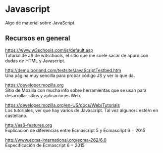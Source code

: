 # Javascript

Algo de material sobre JavaScript. 

## Recursos en general

https://www.w3schools.com/js/default.asp  
Tutorial de JS de w3schools, el sitio que me suele sacar de apuro con dudas de HTML y Javascript.

http://demo.borland.com/testsite/JavaScriptTestbed.htm  
Una página muy sencilla para probar código JS y ver lo que da.

https://developer.mozilla.org  
Sitio de Mozilla con mucha info sobre herramientas que se usan para desarrollar sitios y aplicaciones Web.

https://developer.mozilla.org/en-US/docs/Web/Tutorials  
Los tutoriales, ver que hay varios de Javascript. Tal vez alguno/s esté/n en castellano.

http://es6-features.org  
Explicación de diferencias entre Ecmascript 5 y Ecmascript 6 = 2015

http://www.ecma-international.org/ecma-262/6.0  
Especificación de Ecmascript 6 = 2015

<br/>
